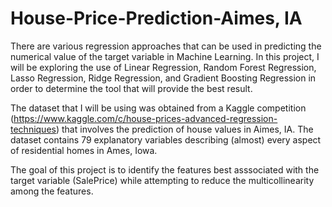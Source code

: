 # House-Price-Prediction-Aimes, IA

There are various regression approaches that can be used in predicting the numerical value of the target variable in Machine Learning. In this project, I will be exploring the use of Linear Regression, Random Forest Regression, Lasso Regression, Ridge Regression, and Gradient Boosting Regression in order to determine the tool that will provide the best result.

The dataset that I will be using was obtained from a Kaggle competition (https://www.kaggle.com/c/house-prices-advanced-regression-techniques) that involves the prediction of house values in Aimes, IA. The dataset contains 79 explanatory variables describing (almost) every aspect of residential homes in Ames, Iowa. 

The goal of this project is to identify the features best asssociated with the target variable (SalePrice) while attempting to reduce the multicollinearity among  the features.
